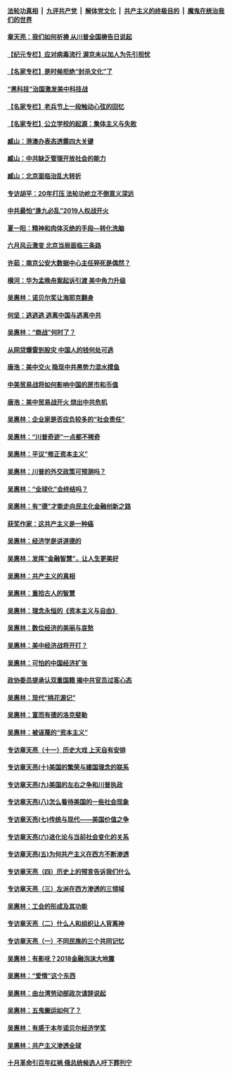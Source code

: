 

####  [法轮功真相](../../../../basic/blob/master/README.md?t=06292231) &nbsp;|&nbsp; [九评共产党](../../../../9ping.md/blob/master/README.md?t=06292231) &nbsp;|&nbsp; [解体党文化](../../../../jtdwh.md/blob/master/README.md?t=06292231)  &nbsp;|&nbsp; [共产主义的终极目的](../../../../gczydzjmd.md/blob/master/README.md?t=06292231) &nbsp;|&nbsp; [魔鬼在统治我们的世界](../../../../mgztzwmdsj.md/blob/master/README.md?t=06292231) 

#### [章天亮：我们如何祈祷 从川普全国祷告日说起](../pages/nsc423/n11944627.md?t=06292231) 

#### [【纪元专栏】应对病毒流行 渥京未以加人为先引担忧](../pages/nsc423/n11875714.md?t=06292231) 

#### [【名家专栏】是时候拒绝“封杀文化”了](../pages/nsc423/n11814093.md?t=06292231) 

#### [“黑科技”治国激发美中科技战](../pages/nsc423/n11638056.md?t=06292231) 

#### [【名家专栏】老兵节上一段触动心弦的回忆](../pages/nsc423/n11646016.md?t=06292231) 

#### [【名家专栏】公立学校的起源：集体主义与失败](../pages/nsc423/n11601833.md?t=06292231) 

#### [臧山：港澳办表态透露四大关键](../pages/nsc423/n11421628.md?t=06292231) 

#### [臧山：中共缺乏管理开放社会的能力](../pages/nsc423/n11407457.md?t=06292231) 

#### [臧山：北京面临治乱大转折](../pages/nsc423/n11406895.md?t=06292231) 

#### [专访胡平：20年打压 法轮功屹立不倒意义深远](../pages/nsc423/n11398800.md?t=06292231) 

#### [中共最怕“逢九必乱”2019人权战开火](../pages/nsc423/n11385248.md?t=06292231) 

#### [夏一阳：精神和肉体灭绝的手段—转化洗脑](../pages/nsc423/n11368250.md?t=06292231) 

#### [六月风云激变 北京当局面临三条路](../pages/nsc423/n11313668.md?t=06292231) 

#### [许茹：南京公安大数据中心主任猝死是偶然？](../pages/nsc423/n11064744.md?t=06292231) 

#### [横河：华为孟晚舟案起诉引渡 美中角力升级](../pages/nsc423/n11027230.md?t=06292231) 

#### [吴惠林：诺贝尔奖让海耶克翻身](../pages/nsc423/n10890049.md?t=06292231) 

#### [何坚：逃逃逃 逃离中国与逃离中共](../pages/nsc423/n10592891.md?t=06292231) 

#### [吴惠林：“商战”何时了？](../pages/nsc423/n10573558.md?t=06292231) 

#### [从网贷爆雷到股灾 中国人的钱何处可逃](../pages/nsc423/n10572800.md?t=06292231) 

#### [唐浩：美中交火 隐现中共黑势力混水摸鱼](../pages/nsc423/n10544040.md?t=06292231) 

#### [中美贸易战将如何影响中国的房市和币值](../pages/nsc423/n10543697.md?t=06292231) 

#### [唐浩：美中贸易战开火 烧出中共危机](../pages/nsc423/n10540126.md?t=06292231) 

#### [吴惠林：企业家是否应负较多的“社会责任”](../pages/nsc423/n10535022.md?t=06292231) 

#### [吴惠林：“川普奇迹”一点都不稀奇](../pages/nsc423/n10512808.md?t=06292231) 

#### [吴惠林：平议“修正资本主义”](../pages/nsc423/n10495724.md?t=06292231) 

#### [吴惠林：川普的外交政策可预测吗？](../pages/nsc423/n10462387.md?t=06292231) 

#### [吴惠林：“全球化”会终结吗？](../pages/nsc423/n10452838.md?t=06292231) 

#### [吴惠林：有“德”才能走向民主化金融创新之路](../pages/nsc423/n10432292.md?t=06292231) 

#### [获奖作家：这共产主义是一种癌](../pages/nsc423/n10431541.md?t=06292231) 

#### [吴惠林：经济学是讲道德的](../pages/nsc423/n10398014.md?t=06292231) 

#### [吴惠林：发挥“金融智慧”，让人生更美好](../pages/nsc423/n10375019.md?t=06292231) 

#### [吴惠林：共产主义的真相](../pages/nsc423/n10351394.md?t=06292231) 

#### [吴惠林：重拾古人的智慧](../pages/nsc423/n10337691.md?t=06292231) 

#### [吴惠林：理念永恒的《资本主义与自由》](../pages/nsc423/n10316274.md?t=06292231) 

#### [吴惠林：数位经济的美丽与哀愁](../pages/nsc423/n10292946.md?t=06292231) 

#### [吴惠林：美中经济战将开打？](../pages/nsc423/n10258825.md?t=06292231) 

#### [吴惠林：可怕的中国经济扩张](../pages/nsc423/n10219147.md?t=06292231) 

#### [政协委员提承认双重国籍 揭中共官员过客心态](../pages/nsc423/n10208809.md?t=06292231) 

#### [吴惠林：现代“桃花源记”](../pages/nsc423/n10185234.md?t=06292231) 

#### [吴惠林：富而有德的洛克斐勒](../pages/nsc423/n10142264.md?t=06292231) 

#### [吴惠林：被诬蔑的“资本主义”](../pages/nsc423/n10124816.md?t=06292231) 

#### [专访章天亮（十一）历史大戏 上天自有安排](../pages/nsc423/n10094905.md?t=06292231) 

#### [专访章天亮(十)美国的繁荣与建国理念的联系](../pages/nsc423/n10094899.md?t=06292231) 

#### [专访章天亮(九)美国的左右之争和川普执政](../pages/nsc423/n10094889.md?t=06292231) 

#### [专访章天亮(八)怎么看待美国的一些社会现象](../pages/nsc423/n10094857.md?t=06292231) 

#### [专访章天亮(七)传统与现代——美国价值之争](../pages/nsc423/n10093140.md?t=06292231) 

#### [专访章天亮(六)进化论与当前社会变化的关系](../pages/nsc423/n10092036.md?t=06292231) 

#### [专访章天亮(五)为何共产主义在西方不断渗透](../pages/nsc423/n10083620.md?t=06292231) 

#### [专访章天亮（四）历史上的预言告诉我们什么](../pages/nsc423/n10083606.md?t=06292231) 

#### [专访章天亮（三）左派在西方渗透的三领域](../pages/nsc423/n10081115.md?t=06292231) 

#### [吴惠林：工会的形成及其功能](../pages/nsc423/n10080633.md?t=06292231) 

#### [专访章天亮（二）什么人和组织让人背离神](../pages/nsc423/n10076637.md?t=06292231) 

#### [专访章天亮（一）不同民族的三个共同记忆](../pages/nsc423/n10074188.md?t=06292231) 

#### [吴惠林：有影呒？2018金融泡沫大地震](../pages/nsc423/n10040534.md?t=06292231) 

#### [吴惠林：“爱情”这个东西](../pages/nsc423/n10019423.md?t=06292231) 

#### [吴惠林：由台湾劳动部政次请辞说起](../pages/nsc423/n9979679.md?t=06292231) 

#### [吴惠林：五鬼搬运如何了？](../pages/nsc423/n9925338.md?t=06292231) 

#### [吴惠林：有感于本年诺贝尔经济学奖](../pages/nsc423/n9871883.md?t=06292231) 

#### [吴惠林：共产主义渗透全球](../pages/nsc423/n9812748.md?t=06292231) 

#### [十月革命引百年红祸 俄总统候选人吁下葬列宁](../pages/nsc423/n9810182.md?t=06292231) 

